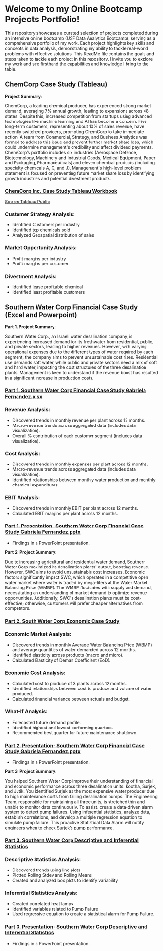 # Welcome to my Online Bootcamp Projects Portfolio! 
This repository showcases a curated selection of projects completed during an intensive online bootcamp (USF Data Analytics Bootcamp), serving as a comprehensive portfolio of my work. Each project highlights key skills and concepts in data analysis, demonstrating my ability to tackle real-world problems with effective solutions. This ReadMe file contains the goals and steps taken to tackle each project in this repository. I invite you to explore my work and see firsthand the capabilities and knowledge I bring to the table.

## ChemCorp Case Study (Tableau)

**Project Summary**:

ChemCorp, a leading chemical producer, has experienced strong market demand, averaging 7% annual growth, leading to expansions across 48 states. Despite this, increased competition from startups using advanced technologies like machine learning and AI has become a concern. Five long-term customers, representing about 10% of sales revenue, have recently switched providers, prompting ChemCorp to take immediate action. 
A team from Commercial, Strategy, and Business Analytics was formed to address this issue and prevent further market share loss, which could undermine management's credibility and affect dividend payments. ChemCorp’s portfolio includes six industries (Aerospace Defence, Biotechnology, Machinery and Industrial Goods, Medical Equipment, Paper and Packaging, Pharmaceuticals) and eleven chemical products (including specialty chemicals A, G, and J).
Management's high-level problem statement is focused on preventing future market share loss by identifying growth industries and potential divestment products.



### [ChemCorp Inc. Case Study Tableau Workbook](https://github.com/Gabriela-Fernandez-97/Data-Analytics-Projects/blob/main/Chem%20Corp%20Case%20Study/ChemCorp%20Inc.%20Case%20Study.twbx)
[See on Tableau Public](https://public.tableau.com/app/profile/gabriela.fernandez8886/viz/ChemCorpInc_CaseStudy_17199753341940/ChemCorpDataAnalysis)

### Customer Strategy Analysis: 
- Identified Customers per industry
- Identified top chemicals sold
- Analyzed Geospatial distribution of sales
  
### Market Opportunity Analysis: 
- Profit margins per industry
- Profit margins per customer
  
### Divestment Analysis:
- Identified lease profitable chemical
- Identified least profitable customers


## Southern Water Corp Financial Case Study (Excel and Powerpoint) 
**Part 1. Project Summary**: 

Southern Water Corp., an Israeli water desalination company, is experiencing increased demand for its freshwater from residential, public, and private sectors, leading to higher revenues. However, with varying operational expenses due to the different types of water required by each segment, the company aims to prevent unsustainable cost rises. Residential use demands soft water, while public and private sectors need a mix of soft and hard water, impacting the cost structures of the three desalination plants. Management is keen to understand if the revenue boost has resulted in a significant increase in production costs.

### [Part 1. Southern Water Corp Financial Case Study Gabriela Fernandez.xlsx](https://github.com/Gabriela-Fernandez-97/Data-Analytics-Projects/blob/main/Southern%20Water%20Corp%20Financial%20Case%20Study/Part%201.%20Southern%20Water%20Corp%20Financial%20Case%20Study%20Gabriela%20Fernandez.xlsx)

### Revenue Analysis: 
- Discovered trends in monthly revenue per plant across 12 months. 
- Macro-revenue trends across aggregated data (includes data visualization).
- Overall % contribution of each customer segment (includes data visualization).

### Cost Analysis:
- Discovered trends in monthly expenses per plant across 12 months.
- Macro-revenue trends across aggregated data (includes data visualization).
- Identified relationships between monthly water production and monthly chemical expenditures.

### EBIT Analysis: 
- Discovered trends in monthly EBIT per plant across 12 months. 
- Calculated EBIT margins per plant across 12 months. 

### [Part 1. Presentation- Southern Water Corp Financial Case Study Gabriela Fernandez.pptx](https://github.com/Gabriela-Fernandez-97/Data-Analytics-Projects/blob/main/Southern%20Water%20Corp%20Financial%20Case%20Study/Part%201.%20Presentation-%20Southern%20Water%20Corp%20Financial%20Case%20Study%20Gabriela%20Fernandez.pptx)
- Findings in a PowerPoint presentation.

**Part 2. Project Summary**: 

Due to increasing agricultural and residential water demand, Southern Water Corp maximized its desalination plants' output, boosting revenue. However, SWC aims to avoid unsustainable cost increases. Economic factors significantly impact SWC, which operates in a competitive open water market where water is traded by mega-liters at the Water Market Balancing Price (WMBP). The WMBP fluctuates with supply and demand, necessitating an understanding of market demand to optimize revenue opportunities. Additionally, SWC's desalination plants must be cost-effective; otherwise, customers will prefer cheaper alternatives from competitors.

### [Part 2. South Water Corp Economic Case Study](https://github.com/Gabriela-Fernandez-97/Data-Analytics-Projects/blob/main/Southern%20Water%20Corp%20Financial%20Case%20Study/Part%202.%20Southern%20Water%20Corp%20Economics%20Case%20Study.xlsx)

### Economic Market Analysis:
- Discovered trends in monthly Average Water Balancing Price (WBMP) and average quantities of water demanded across 12 months. 
- Identified elasticity across products (macro and micro).
- Calculated Elasticity of Deman Coefficient (EoD).

### Economic Cost Analysis:
- Calculated cost to produce of 3 plants across 12 months. 
- Identified relationships between cost to produce and volume of water produced. 
- Calculated financial variance between actuals and budget.  

### What-If Analysis:
- Forecasted future demand profile.
- Identified highest and lowest performing quarters. 
- Recommended best quarter for future maintenance shutdown. 

### [Part 2. Presentation- Southern Water Corp Financial Case Study Gabriela Fernandez.pptx](https://github.com/Gabriela-Fernandez-97/Data-Analytics-Projects/blob/main/Southern%20Water%20Corp%20Financial%20Case%20Study/Part%202.%20Presentation%20Southern%20Water%20Corp%20Economics.pptx)
- Findings in a PowerPoint presentation.

**Part 3. Project Summary**:

You helped Southern Water Corp improve their understanding of financial and economic performance across three desalination units: Kootha, Surjek, and Jutik. You identified Surjek as the most expensive water producer due to high maintenance costs from failing desalination pumps. The Engineering Team, responsible for maintaining all three units, is stretched thin and unable to monitor data continuously. To assist, create a data-driven alarm system to detect pump failures. Using inferential statistics, analyze data, establish correlations, and develop a multiple regression equation to simulate pump failure. This proactive Statistical Data Alarm will notify engineers when to check Surjek’s pump performance.

### [Part 3. Southern Water Corp Descriptive and Inferential Statistics](https://github.com/Gabriela-Fernandez-97/Data-Analytics-Projects/blob/main/Southern%20Water%20Corp%20Financial%20Case%20Study/Part%203.%20Southern%20Water%20Corp%20Descriptive%20and%20Inferential%20Statistics.xlsx)

### Descriptive Statistics Analysis:
- Discovered trends using line plots
- Plotted Rolling Stdev and Rolling Means
- Created and analyzed box plots to identify variability
  
### Inferential Statistics Analysis:
- Created correlated heat lamps
- Identified variables related to Pump Failure
- Used regressive equation to create a statistical alarm for Pump Failure. 

### [Part 3. Presentation- Southern Water Corp Descriptive and Inferential Statistics](https://github.com/Gabriela-Fernandez-97/Data-Analytics-Projects/blob/main/Southern%20Water%20Corp%20Financial%20Case%20Study/Part%203.%20Presentation-%20Southern%20Water%20Corp%20Descriptive%20and%20Inferential%20Statisitcs.pptx)
- Findings in a PowerPoint presentation.




